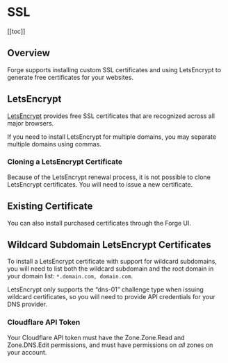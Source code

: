 # SSL

[[toc]]

## Overview

Forge supports installing custom SSL certificates and using LetsEncrypt to generate free certificates for your websites. 

## LetsEncrypt

[LetsEncrypt](https://letsencrypt.org) provides free SSL certificates that are recognized across all major browsers.

If you need to install LetsEncrypt for multiple domains, you may separate multiple domains using commas.

### Cloning a LetsEncrypt Certificate

Because of the LetsEncrypt renewal process, it is not possible to clone LetsEncrypt certificates. You will need to issue a new certificate.

## Existing Certificate

You can also install purchased certificates through the Forge UI.

## Wildcard Subdomain LetsEncrypt Certificates

To install a LetsEncrypt certificate with support for wildcard subdomains, you will need to list both the wildcard subdomain and the root domain in your domain list: `*.domain.com, domain.com`.

LetsEncrypt only supports the “dns-01” challenge type when issuing wildcard certificates, so you will need to provide API credentials for your DNS provider.

### Cloudflare API Token

Your Cloudflare API token must have the Zone.Zone.Read and Zone.DNS.Edit permissions, and must have permissions on *all* zones on your account. 
